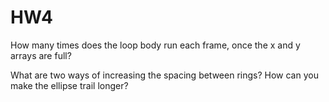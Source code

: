 # HW4
How many times does the loop body run each frame, once the x and y arrays are full?

What are two ways of increasing the spacing between rings?
How can you make the ellipse trail longer?
